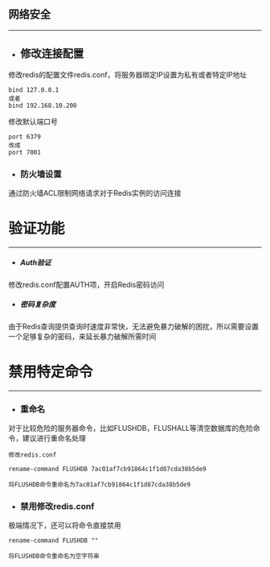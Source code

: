 ## 网络安全

---

* ## 修改连接配置

修改redis的配置文件redis.conf，将服务器绑定IP设置为私有或者特定IP地址

```Redis
bind 127.0.0.1
或者
bind 192.168.10.200
```

修改默认端口号

```Redis
port 6379
改成
port 7001
```

* ### 防火墙设置

通过防火墙ACL限制网络请求对于Redis实例的访问连接

# 验证功能

---

* ##### Auth验证

修改redis.conf配置AUTH项，开启Redis密码访问

* ##### 密码复杂度

由于Redis查询提供查询时速度非常快，无法避免暴力破解的困扰，所以需要设置一个足够复杂的密码，来延长暴力破解所需时间

# 禁用特定命令

---

* ### 重命名

对于比较危险的服务器命令，比如FLUSHDB，FLUSHALL等清空数据库的危险命令，建议进行重命名处理

```
修改redis.conf

rename-command FLUSHDB 7ac01af7cb91864c1f1d87cda38b5de9

将FLUSHDB命令重命名为7ac01af7cb91864c1f1d87cda38b5de9
```

* ### 禁用修改redis.conf

极端情况下，还可以将命令直接禁用

```
rename-command FLUSHDB ""

将FLUSHDB命令重命名为空字符串
```




